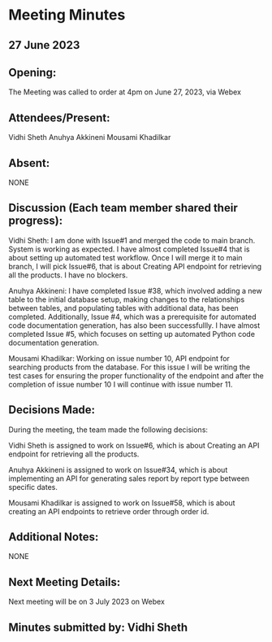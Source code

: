 # Meeting Minutes 

## 27 June 2023

## Opening:
The Meeting was called to order at 4pm on June 27, 2023, via Webex

## Attendees/Present:
Vidhi Sheth
Anuhya Akkineni
Mousami Khadilkar

## Absent:
NONE

## Discussion (Each team member shared their progress):

Vidhi Sheth:
I am done with Issue#1 and merged the code to main branch. System is working as expected. I have almost completed Issue#4 that is about setting up automated test workflow. Once I will merge it to main branch, I will pick Issue#6, that is about Creating API endpoint for retrieving all the products. I have no blockers.

Anuhya Akkineni:
I have completed Issue #38, which involved adding a new table to the initial database setup, making changes to the relationships between tables, and populating tables with additional data, has been completed. Additionally, Issue #4, which was a prerequisite for automated code documentation generation, has also been successfullly. I have almost completed Issue #5, which focuses on setting up automated Python code documentation generation.

Mousami Khadilkar:
Working on issue number 10, API endpoint for searching products from the database. For this issue I will be writing the test cases for ensuring the proper functionality of the endpoint and after the completion of issue number 10 I will continue with issue number 11.

## Decisions Made:

During the meeting, the team made the following decisions:

Vidhi Sheth is assigned to work on Issue#6, which is about Creating an API endpoint for retrieving all the products.

Anuhya Akkineni is assigned to work on Issue#34, which is about implementing an API for generating sales report by report type between specific dates.

Mousami Khadilkar is assigned to work on Issue#58, which is about creating an API endpoints to retrieve order through order id.

## Additional Notes:
NONE

## Next Meeting Details:
Next meeting will be on 3 July 2023 on Webex

## Minutes submitted by:  Vidhi Sheth
